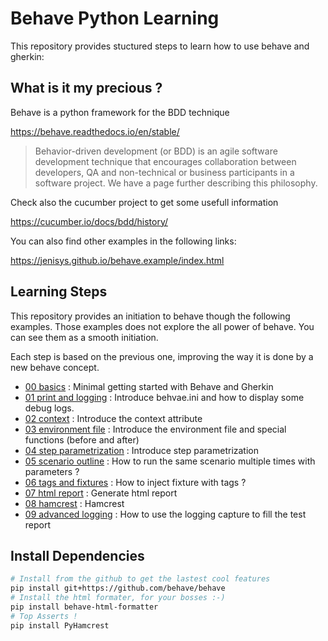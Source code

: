 # Behave Python Learning

This repository provides stuctured steps to learn how to use behave and gherkin:

## What is it my precious ?

Behave is a python framework for the BDD technique

https://behave.readthedocs.io/en/stable/

> Behavior-driven development (or BDD) is an agile software development technique that encourages collaboration between developers, QA and non-technical or business participants in a software project. We have a page further describing this philosophy.

Check also the cucumber project to get some usefull information

https://cucumber.io/docs/bdd/history/

You can also find other examples in the following links:

https://jenisys.github.io/behave.example/index.html

## Learning Steps

This repository provides an initiation to behave though the following examples. Those examples does not explore the all power of behave. You can see them as a smooth initiation.

Each step is based on the previous one, improving the way it is done by a new behave concept.

- [00 basics](./00_basics) : Minimal getting started with Behave and Gherkin
- [01 print and logging](./01_print_and_logging) : Introduce behvae.ini and how to display some debug logs.
- [02 context](./02_context) : Introduce the context attribute
- [03 environment file](./03_environment_file) : Introduce the environment file and special functions (before and after)
- [04 step parametrization](./04_step_parameters) : Introduce step parametrization
- [05 scenario outline](./05_outline) : How to run the same scenario multiple times with parameters ?
- [06 tags and fixtures](./06_tags_fixtures) : How to inject fixture with tags ?
- [07 html report](./07_html_report) : Generate html report
- [08 hamcrest](./08_hamcrest) : Hamcrest
- [09 advanced logging](./09_logging) : How to use the logging capture to fill the test report

## Install Dependencies

```bash
# Install from the github to get the lastest cool features
pip install git+https://github.com/behave/behave
# Install the html formater, for your bosses :-)
pip install behave-html-formatter
# Top Asserts !
pip install PyHamcrest
```
